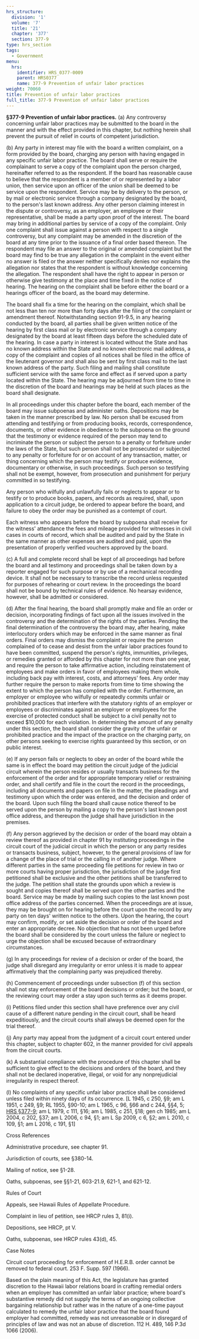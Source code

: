 ```yaml
---
hrs_structure:
  division: '1'
  volume: '7'
  title: '21'
  chapter: '377'
  section: 377-9
type: hrs_section
tags:
  - Government
menu:
  hrs:
    identifier: HRS_0377-0009
    parent: HRS0377
    name: 377-9 Prevention of unfair labor practices
weight: 70060
title: Prevention of unfair labor practices
full_title: 377-9 Prevention of unfair labor practices
---
```

**§377-9 Prevention of unfair labor practices.** (a) Any controversy concerning unfair labor practices may be submitted to the board in the manner and with the effect provided in this chapter, but nothing herein shall prevent the pursuit of relief in courts of competent jurisdiction.

(b) Any party in interest may file with the board a written complaint, on a form provided by the board, charging any person with having engaged in any specific unfair labor practice. The board shall serve or require the complainant to serve a copy of the complaint upon the person charged, hereinafter referred to as the respondent. If the board has reasonable cause to believe that the respondent is a member of or represented by a labor union, then service upon an officer of the union shall be deemed to be service upon the respondent. Service may be by delivery to the person, or by mail or electronic service through a company designated by the board, to the person's last known address. Any other person claiming interest in the dispute or controversy, as an employer, an employee or their representative, shall be made a party upon proof of the interest. The board may bring in additional parties by service of a copy of the complaint. Only one complaint shall issue against a person with respect to a single controversy, but any complaint may be amended in the discretion of the board at any time prior to the issuance of a final order based thereon. The respondent may file an answer to the original or amended complaint but the board may find to be true any allegation in the complaint in the event either no answer is filed or the answer neither specifically denies nor explains the allegation nor states that the respondent is without knowledge concerning the allegation. The respondent shall have the right to appear in person or otherwise give testimony at the place and time fixed in the notice of hearing. The hearing on the complaint shall be before either the board or a hearings officer of the board, as the board may determine.

The board shall fix a time for the hearing on the complaint, which shall be not less than ten nor more than forty days after the filing of the complaint or amendment thereof. Notwithstanding section 91-9.5, in any hearing conducted by the board, all parties shall be given written notice of the hearing by first class mail or by electronic service through a company designated by the board at least fifteen days before the scheduled date of the hearing. In case a party in interest is located without the State and has no known address within the State and no known electronic mail address, a copy of the complaint and copies of all notices shall be filed in the office of the lieutenant governor and shall also be sent by first class mail to the last known address of the party. Such filing and mailing shall constitute sufficient service with the same force and effect as if served upon a party located within the State. The hearing may be adjourned from time to time in the discretion of the board and hearings may be held at such places as the board shall designate.

In all proceedings under this chapter before the board, each member of the board may issue subpoenas and administer oaths. Depositions may be taken in the manner prescribed by law. No person shall be excused from attending and testifying or from producing books, records, correspondence, documents, or other evidence in obedience to the subpoena on the ground that the testimony or evidence required of the person may tend to incriminate the person or subject the person to a penalty or forfeiture under the laws of the State, but such person shall not be prosecuted or subjected to any penalty or forfeiture for or on account of any transaction, matter, or thing concerning which the person may testify or produce evidence, documentary or otherwise, in such proceedings. Such person so testifying shall not be exempt, however, from prosecution and punishment for perjury committed in so testifying.

Any person who wilfully and unlawfully fails or neglects to appear or to testify or to produce books, papers, and records as required, shall, upon application to a circuit judge, be ordered to appear before the board, and failure to obey the order may be punished as a contempt of court.

Each witness who appears before the board by subpoena shall receive for the witness' attendance the fees and mileage provided for witnesses in civil cases in courts of record, which shall be audited and paid by the State in the same manner as other expenses are audited and paid, upon the presentation of properly verified vouchers approved by the board.

(c) A full and complete record shall be kept of all proceedings had before the board and all testimony and proceedings shall be taken down by a reporter engaged for such purpose or by use of a mechanical recording device. It shall not be necessary to transcribe the record unless requested for purposes of rehearing or court review. In the proceedings the board shall not be bound by technical rules of evidence. No hearsay evidence, however, shall be admitted or considered.

(d) After the final hearing, the board shall promptly make and file an order or decision, incorporating findings of fact upon all the issues involved in the controversy and the determination of the rights of the parties. Pending the final determination of the controversy the board may, after hearing, make interlocutory orders which may be enforced in the same manner as final orders. Final orders may dismiss the complaint or require the person complained of to cease and desist from the unfair labor practices found to have been committed, suspend the person's rights, immunities, privileges, or remedies granted or afforded by this chapter for not more than one year, and require the person to take affirmative action, including reinstatement of employees and make orders in favor of employees making them whole, including back pay with interest, costs, and attorneys' fees. Any order may further require the person to make reports from time to time showing the extent to which the person has complied with the order. Furthermore, an employer or employee who wilfully or repeatedly commits unfair or prohibited practices that interfere with the statutory rights of an employer or employees or discriminates against an employer or employees for the exercise of protected conduct shall be subject to a civil penalty not to exceed $10,000 for each violation. In determining the amount of any penalty under this section, the board shall consider the gravity of the unfair or prohibited practice and the impact of the practice on the charging party, on other persons seeking to exercise rights guaranteed by this section, or on public interest.

(e) If any person fails or neglects to obey an order of the board while the same is in effect the board may petition the circuit judge of the judicial circuit wherein the person resides or usually transacts business for the enforcement of the order and for appropriate temporary relief or restraining order, and shall certify and file in the court the record in the proceedings, including all documents and papers on file in the matter, the pleadings and testimony upon which the order was entered, and the decision and order of the board. Upon such filing the board shall cause notice thereof to be served upon the person by mailing a copy to the person's last known post office address, and thereupon the judge shall have jurisdiction in the premises.

(f) Any person aggrieved by the decision or order of the board may obtain a review thereof as provided in chapter 91 by instituting proceedings in the circuit court of the judicial circuit in which the person or any party resides or transacts business, subject, however, to the general provisions of law for a change of the place of trial or the calling in of another judge. Where different parties in the same proceeding file petitions for review in two or more courts having proper jurisdiction, the jurisdiction of the judge first petitioned shall be exclusive and the other petitions shall be transferred to the judge. The petition shall state the grounds upon which a review is sought and copies thereof shall be served upon the other parties and the board. Service may be made by mailing such copies to the last known post office address of the parties concerned. When the proceedings are at issue, they may be brought on for hearing before the court upon the record by any party on ten days' written notice to the others. Upon the hearing, the court may confirm, modify, or set aside the decision or order of the board and enter an appropriate decree. No objection that has not been urged before the board shall be considered by the court unless the failure or neglect to urge the objection shall be excused because of extraordinary circumstances.

(g) In any proceedings for review of a decision or order of the board, the judge shall disregard any irregularity or error unless it is made to appear affirmatively that the complaining party was prejudiced thereby.

(h) Commencement of proceedings under subsection (f) of this section shall not stay enforcement of the board decisions or order; but the board, or the reviewing court may order a stay upon such terms as it deems proper.

(i) Petitions filed under this section shall have preference over any civil cause of a different nature pending in the circuit court, shall be heard expeditiously, and the circuit courts shall always be deemed open for the trial thereof.

(j) Any party may appeal from the judgment of a circuit court entered under this chapter, subject to chapter 602, in the manner provided for civil appeals from the circuit courts.

(k) A substantial compliance with the procedure of this chapter shall be sufficient to give effect to the decisions and orders of the board, and they shall not be declared inoperative, illegal, or void for any nonprejudicial irregularity in respect thereof.

(l) No complaints of any specific unfair labor practice shall be considered unless filed within ninety days of its occurrence. [L 1945, c 250, §9; am L 1951, c 249, §9; RL 1955, §90-10; am L 1965, c 96, §66 and c 244, §§4, 5; [HRS §377-9](/title-21/chapter-377/section-377-9/); am L 1979, c 111, §16; am L 1985, c 251, §18; gen ch 1985; am L 2004, c 202, §37; am L 2006, c 94, §1; am L Sp 2009, c 6, §2; am L 2010, c 109, §1; am L 2016, c 191, §1]

Cross References

Administrative procedure, see chapter 91.

Jurisdiction of courts, see §380-14.

Mailing of notice, see §1-28.

Oaths, subpoenas, see §§1-21, 603-21.9, 621-1, and 621-12.

Rules of Court

Appeals, see Hawaii Rules of Appellate Procedure.

Complaint in lieu of petition, see HRCP rules 3, 81(i).

Depositions, see HRCP, pt V.

Oaths, subpoenas, see HRCP rules 43(d), 45.

Case Notes

Circuit court proceeding for enforcement of H.E.R.B. order cannot be removed to federal court. 253 F. Supp. 597 (1966).

Based on the plain meaning of this Act, the legislature has granted discretion to the Hawaii labor relations board in crafting remedial orders when an employer has committed an unfair labor practice; where board's substantive remedy did not supply the terms of an ongoing collective bargaining relationship but rather was in the nature of a one-time payout calculated to remedy the unfair labor practice that the board found employer had committed, remedy was not unreasonable or in disregard of principles of law and was not an abuse of discretion. 112 H. 489, 146 P.3d 1066 (2006).